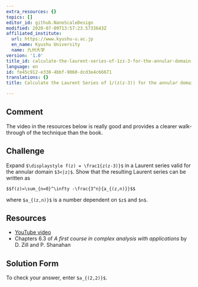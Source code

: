 ```yaml
---
extra_resources: {}
topics: []
editor_id: github.NanoScaleDesign
modified: 2020-07-09T13:57:23.5733643Z
affiliated_institute:
  url: https://www.kyushu-u.ac.jp
  en_name: Kyushu University
  name: 九州大学
version: '1.0'
title_id: calculate-the-laurent-series-of-1zz-3-for-the-annular-domain-3z
language: en
id: fe45c912-e338-4bbf-9060-dcd3e4c66671
translations: {}
title: Calculate the Laurent Series of 1/(z(z-3)) for the annular domain 3<|z|

---
```


## Comment
The video in the resources below is really good and provides a clearer walk-through of the technique than the book.

## Challenge
Expand `$\displaystyle f(z) = \frac1{z(z-3)}$` in a Laurent series valid for the annular domain `$3<|z|$`. Show that the resulting Laurent series can be written as

`$$f(z)=\sum_{n=0}^\infty -\frac{3^n}{a_{(z,n)}}$$`

where `$a_{(z,n)}$` is a number dependent on `$z$` and `$n$`.

## Resources
- [YouTube video](https://www.youtube.com/watch?v=LJrP5PCCpTI&list=PLi7yHjesblV0sSfZzWdSUXGO683n_nJdQ&index=31)
- Chapters 6.3 of *A first course in complex analysis with applications* by D. Zill and P. Shanahan


## Solution Form
To check your answer, enter `$a_{(2,2)}$`.